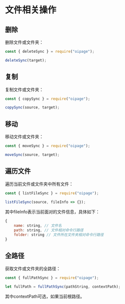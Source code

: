 # 文件相关操作

## 删除

删除文件或文件夹：

```js
const { deleteSync } = require("oipage");

deleteSync(target);
```

## 复制

复制文件或文件夹：

```js
const { copySync } = require("oipage");

copySync(source, target);
```

## 移动

移动文件或文件夹：

```js
const { moveSync } = require("oipage");

moveSync(source, target);
```

## 遍历文件

遍历当前文件或文件夹中所有文件：

```js
const { listFileSync } = require("oipage");

listFileSync(source, fileInfo => {});
```

其中fileInfo表示当前面对的文件信息，具体如下：

```js
{
    name: string, // 文件名
    path: string, // 文件相对命令行路径
    folder: string // 文件所在文件夹相对命令行路径
}
```

## 全路径

获取文件或文件夹的全路径：

```js
const { fullPathSync } = require("oipage");

let fullPath = fullPathSync(pathString, contextPath);
```

其中contextPath可选，如果当前根路径。